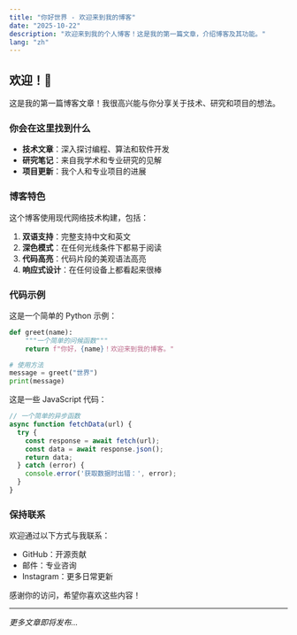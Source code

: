 ```yaml
---
title: "你好世界 - 欢迎来到我的博客"
date: "2025-10-22"
description: "欢迎来到我的个人博客！这是我的第一篇文章，介绍博客及其功能。"
lang: "zh"
---
```


## 欢迎！👋

这是我的第一篇博客文章！我很高兴能与你分享关于技术、研究和项目的想法。

### 你会在这里找到什么

- **技术文章**：深入探讨编程、算法和软件开发
- **研究笔记**：来自我学术和专业研究的见解
- **项目更新**：我个人和专业项目的进展

### 博客特色

这个博客使用现代网络技术构建，包括：

1. **双语支持**：完整支持中文和英文
2. **深色模式**：在任何光线条件下都易于阅读
3. **代码高亮**：代码片段的美观语法高亮
4. **响应式设计**：在任何设备上都看起来很棒

### 代码示例

这是一个简单的 Python 示例：

```python
def greet(name):
    """一个简单的问候函数"""
    return f"你好，{name}！欢迎来到我的博客。"

# 使用方法
message = greet("世界")
print(message)
```

这是一些 JavaScript 代码：

```javascript
// 一个简单的异步函数
async function fetchData(url) {
  try {
    const response = await fetch(url);
    const data = await response.json();
    return data;
  } catch (error) {
    console.error('获取数据时出错：', error);
  }
}
```

### 保持联系

欢迎通过以下方式与我联系：

- GitHub：开源贡献
- 邮件：专业咨询
- Instagram：更多日常更新

感谢你的访问，希望你喜欢这些内容！

---

*更多文章即将发布...*

